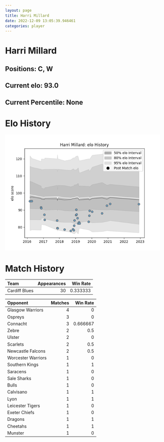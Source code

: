```yaml
---  
layout: page  
title: Harri Millard  
date: 2022-12-09 13:05:39.946461  
categories: player  
---
```

# Harri Millard

## Positions: C, W

## Current elo: 93.0

## Current Percentile: None

# Elo History


![elo history](history_HarriMillard.png)
# Match History


| Team          |   Appearances |   Win Rate |
|:--------------|--------------:|-----------:|
| Cardiff Blues |            30 |   0.333333 |

| Opponent           |   Matches |   Win Rate |
|:-------------------|----------:|-----------:|
| Glasgow Warriors   |         4 |   0        |
| Ospreys            |         3 |   0        |
| Connacht           |         3 |   0.666667 |
| Zebre              |         2 |   0.5      |
| Ulster             |         2 |   0        |
| Scarlets           |         2 |   0.5      |
| Newcastle Falcons  |         2 |   0.5      |
| Worcester Warriors |         1 |   0        |
| Southern Kings     |         1 |   1        |
| Saracens           |         1 |   0        |
| Sale Sharks        |         1 |   0        |
| Bulls              |         1 |   0        |
| Calvisano          |         1 |   1        |
| Lyon               |         1 |   1        |
| Leicester Tigers   |         1 |   0        |
| Exeter Chiefs      |         1 |   0        |
| Dragons            |         1 |   1        |
| Cheetahs           |         1 |   1        |
| Munster            |         1 |   0        |